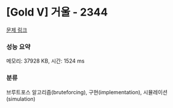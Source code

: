 # [Gold V] 거울 - 2344 

[문제 링크](https://www.acmicpc.net/problem/2344) 

### 성능 요약

메모리: 37928 KB, 시간: 1524 ms

### 분류

브루트포스 알고리즘(bruteforcing), 구현(implementation), 시뮬레이션(simulation)

